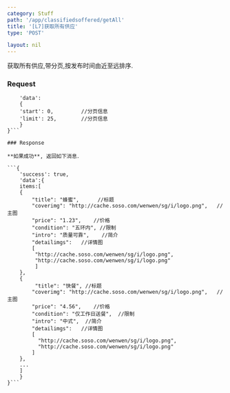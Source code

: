 ```yaml
---
category: Stuff
path: '/app/classifiedsoffered/getAll'
title: '[L7]获取所有供应'
type: 'POST'

layout: nil
---
```


获取所有供应,带分页,按发布时间由近至远排序.

### Request


```{
    'data':
	{
	'start': 0,			//分页信息
	'limit': 25,		//分页信息
  	}
}```

### Response

**如果成功**, 返回如下消息．

```{
    'success': true,
    'data':{
	items:[
	{
		"title": "蜂蜜",		//标题
        "coverimg": "http://cache.soso.com/wenwen/sg/i/logo.png",	//主图
        "price": "1.23",	//价格
        "condition": "五环内",	//限制
        "intro": "质量可靠",	//简介
        "detailimgs":	//详情图 
        [
         "http://cache.soso.com/wenwen/sg/i/logo.png",
         "http://cache.soso.com/wenwen/sg/i/logo.png"
	     ]
	},
	{
		 "title": "快餐",	//标题
        "coverimg": "http://cache.soso.com/wenwen/sg/i/logo.png",	//主图
        "price": "4.56",	//价格
        "condition": "仅工作日送餐",	//限制
        "intro": "中式",	//简介
        "detailimgs":	//详情图 
        [
          "http://cache.soso.com/wenwen/sg/i/logo.png",
          "http://cache.soso.com/wenwen/sg/i/logo.png"
        ]
	},
	...
	]
    }
}```
